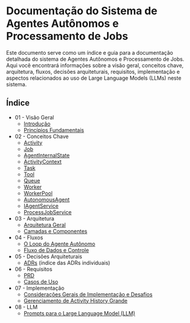 # Documentação do Sistema de Agentes Autônomos e Processamento de Jobs

Este documento serve como um índice e guia para a documentação detalhada do sistema de Agentes Autônomos e Processamento de Jobs. Aqui você encontrará informações sobre a visão geral, conceitos chave, arquitetura, fluxos, decisões arquiteturais, requisitos, implementação e aspectos relacionados ao uso de Large Language Models (LLMs) neste sistema.

## Índice

- 01 - Visão Geral
  - [Introdução](01-visao-geral/introducao.md)
  - [Princípios Fundamentais](01-visao-geral/principios-fundamentais.md)
- 02 - Conceitos Chave
  - [Activity](02-conceitos-chave/activity.md)
  - [Job](02-conceitos-chave/job.md)
  - [AgentInternalState](02-conceitos-chave/agent-internal-state.md)
  - [ActivityContext](02-conceitos-chave/activity-context.md)
  - [Task](02-conceitos-chave/task.md)
  - [Tool](02-conceitos-chave/tool.md)
  - [Queue](02-conceitos-chave/queue.md)
  - [Worker](02-conceitos-chave/worker.md)
  - [WorkerPool](02-conceitos-chave/worker-pool.md)
  - [AutonomousAgent](02-conceitos-chave/autonomous-agent.md)
  - [IAgentService](02-conceitos-chave/iagent-service.md)
  - [ProcessJobService](02-conceitos-chave/process-job-service.md)
- 03 - Arquitetura
  - [Arquitetura Geral](03-arquitetura/arquitetura-geral.md)
  - [Camadas e Componentes](03-arquitetura/camadas-e-componentes.md)
- 04 - Fluxos
  - [O Loop do Agente Autônomo](04-fluxos/loop-agente.md)
  - [Fluxo de Dados e Controle](04-fluxos/fluxo-dados-controle.md)
- 05 - Decisões Arquiteturais
  - [ADRs](05-decisoes-arquiteturais/adrs.md) (índice das ADRs individuais)
- 06 - Requisitos
  - [PRD](06-requisitos/prd.md)
  - [Casos de Uso](06-requisitos/casos-de-uso.md)
- 07 - Implementação
  - [Considerações Gerais de Implementação e Desafios](07-implementacao/consideracoes-gerais.md)
  - [Gerenciamento de Activity History Grande](07-implementacao/gerenciamento-activity-history.md)
- 08 - LLM
  - [Prompts para o Large Language Model (LLM)](08-llm/prompts.md)
